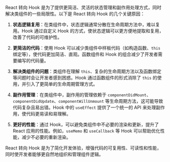 

React 转向 Hook 是为了提供更简洁、灵活的状态管理和副作用处理方式，同时解决类组件的一些局限性。以下是 React 转向 Hook 的几个关键原因：

1. **状态逻辑复用**：在类组件中，状态逻辑通常分散在生命周期方法中，难以复用。Hook 通过自定义 Hook 的方式，使状态逻辑可以更方便地提取和复用，改善了代码的可维护性。
    
2. **更简洁的代码**：使用 Hook 可以减少类组件中样板代码（如构造函数、`this` 绑定等），使代码更加简洁、直观。函数组件和 Hook 的组合减少了开发者需要编写的代码量。
    
3. **解决类组件的问题**：类组件在理解 `this`、复杂的生命周期方法以及函数绑定等问题时会让开发者感到困惑。Hook 通过函数组件的形式消除了 `this` 的使用，并引入了更简单的生命周期管理方式。
    
4. **副作用管理**：在类组件中，副作用的管理依赖于 `componentDidMount`、`componentDidUpdate`、`componentWillUnmount` 等生命周期方法，这可能导致代码复杂且易出错。Hook 中的 `useEffect` 提供了一个统一的 API 来处理副作用，使代码更易读和易理解。
    
5. **更好的性能**：通过 Hook，可以避免类组件中不必要的渲染和更新，提升了 React 应用的性能。例如，`useMemo` 和 `useCallback` 等 Hook 可以帮助优化性能，减少不必要的重新渲染。
    

React 转向 Hook 是为了简化开发体验，增强代码的可复用性、可读性和性能，同时使开发者能够更自然地组织和管理组件逻辑。
